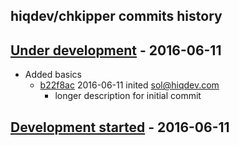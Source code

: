 hiqdev/chkipper commits history
-------------------------------

## [Under development] - 2016-06-11

- Added basics
    - [b22f8ac] 2016-06-11 inited [sol@hiqdev.com]
        - longer description for initial commit

## [Development started] - 2016-06-11

[Under development]: https://github.com/hiqdev/hidev/releases
[Development started]: https://github.com/hiqdev/hidev/releases
[sol@hiqdev.com]: https://github.com/hiqsol
[b22f8ac]: https://github.com/hiqdev/chkipper/commit/b22f8ac
